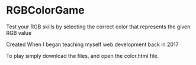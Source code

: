 # RGBColorGame
Test your RGB skills by selecting the correct color that represents the given RGB value



Created When I began teaching myself web development back in 2017

To play simply download the files, and open the color.html file.

